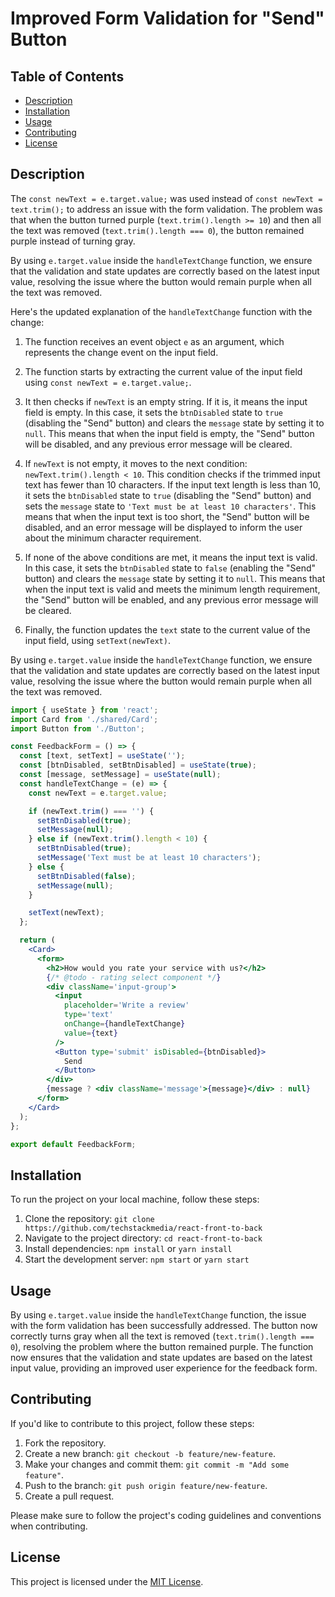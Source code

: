 # Improved Form Validation for "Send" Button

## Table of Contents

- [Description](#description)
- [Installation](#installation)
- [Usage](#usage)
- [Contributing](#contributing)
- [License](#license)

## Description

The `const newText = e.target.value;` was used instead of `const newText = text.trim();` to address an issue with the form validation. The problem was that when the button turned purple (`text.trim().length >= 10`) and then all the text was removed (`text.trim().length === 0`), the button remained purple instead of turning gray.

By using `e.target.value` inside the `handleTextChange` function, we ensure that the validation and state updates are correctly based on the latest input value, resolving the issue where the button would remain purple when all the text was removed.

Here's the updated explanation of the `handleTextChange` function with the change:

1. The function receives an event object `e` as an argument, which represents the change event on the input field.

2. The function starts by extracting the current value of the input field using `const newText = e.target.value;`.

3. It then checks if `newText` is an empty string. If it is, it means the input field is empty. In this case, it sets the `btnDisabled` state to `true` (disabling the "Send" button) and clears the `message` state by setting it to `null`. This means that when the input field is empty, the "Send" button will be disabled, and any previous error message will be cleared.

4. If `newText` is not empty, it moves to the next condition: `newText.trim().length < 10`. This condition checks if the trimmed input text has fewer than 10 characters. If the input text length is less than 10, it sets the `btnDisabled` state to `true` (disabling the "Send" button) and sets the `message` state to `'Text must be at least 10 characters'`. This means that when the input text is too short, the "Send" button will be disabled, and an error message will be displayed to inform the user about the minimum character requirement.

5. If none of the above conditions are met, it means the input text is valid. In this case, it sets the `btnDisabled` state to `false` (enabling the "Send" button) and clears the `message` state by setting it to `null`. This means that when the input text is valid and meets the minimum length requirement, the "Send" button will be enabled, and any previous error message will be cleared.

6. Finally, the function updates the `text` state to the current value of the input field, using `setText(newText)`.

By using `e.target.value` inside the `handleTextChange` function, we ensure that the validation and state updates are correctly based on the latest input value, resolving the issue where the button would remain purple when all the text was removed.

```jsx
import { useState } from 'react';
import Card from './shared/Card';
import Button from './Button';

const FeedbackForm = () => {
  const [text, setText] = useState('');
  const [btnDisabled, setBtnDisabled] = useState(true);
  const [message, setMessage] = useState(null);
  const handleTextChange = (e) => {
    const newText = e.target.value;

    if (newText.trim() === '') {
      setBtnDisabled(true);
      setMessage(null);
    } else if (newText.trim().length < 10) {
      setBtnDisabled(true);
      setMessage('Text must be at least 10 characters');
    } else {
      setBtnDisabled(false);
      setMessage(null);
    }

    setText(newText);
  };

  return (
    <Card>
      <form>
        <h2>How would you rate your service with us?</h2>
        {/* @todo - rating select component */}
        <div className='input-group'>
          <input
            placeholder='Write a review'
            type='text'
            onChange={handleTextChange}
            value={text}
          />
          <Button type='submit' isDisabled={btnDisabled}>
            Send
          </Button>
        </div>
        {message ? <div className='message'>{message}</div> : null}
      </form>
    </Card>
  );
};

export default FeedbackForm;
```

## Installation

To run the project on your local machine, follow these steps:

1. Clone the repository: `git clone https://github.com/techstackmedia/react-front-to-back`
2. Navigate to the project directory: `cd react-front-to-back`
3. Install dependencies: `npm install` or `yarn install`
4. Start the development server: `npm start` or `yarn start`

## Usage

By using `e.target.value` inside the `handleTextChange` function, the issue with the form validation has been successfully addressed. The button now correctly turns gray when all the text is removed (`text.trim().length === 0`), resolving the problem where the button remained purple. The function now ensures that the validation and state updates are based on the latest input value, providing an improved user experience for the feedback form.

## Contributing

If you'd like to contribute to this project, follow these steps:

1. Fork the repository.
2. Create a new branch: `git checkout -b feature/new-feature`.
3. Make your changes and commit them: `git commit -m "Add some feature"`.
4. Push to the branch: `git push origin feature/new-feature`.
5. Create a pull request.

Please make sure to follow the project's coding guidelines and conventions when contributing.

## License

This project is licensed under the [MIT License](https://opensource.org/licenses/MIT).
